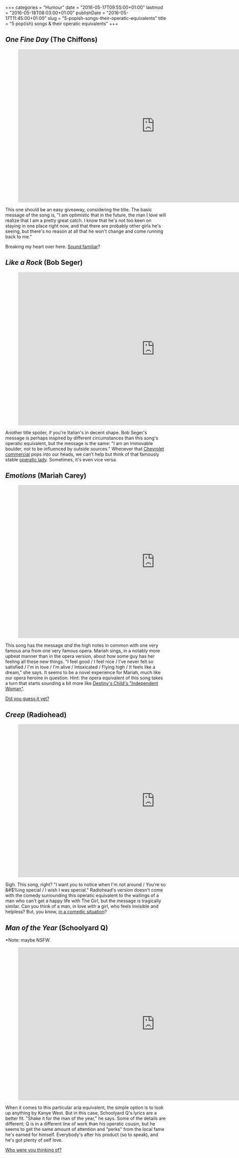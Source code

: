 +++
categories = "Humour"
date = "2016-05-17T09:55:00+01:00"
lastmod = "2016-05-18T08:03:00+01:00"
publishDate = "2016-05-17T11:45:00+01:00"
slug = "5-popish-songs-their-operatic-equivalents"
title = "5 pop(ish) songs &amp; their operatic equivalents"
+++

## *One Fine Day* (The Chiffons)

<figure data-type="video">
<iframe width="854" height="480" src="https://www.youtube.com/embed/KvyOqKhKWQ4" frameborder="0" allowfullscreen></iframe>
</figure>

This one should be an easy giveaway, considering the title. The basic message of the song is, "I am optimistic that in the future, the man I love will realize that I am a pretty great catch. I know that he's not too keen on staying in one place right now, and that there are probably other girls he's seeing, but there's no reason at all that he won't change and come running back to me."

Breaking my heart over here. [Sound familiar](https://youtu.be/Uut6X4E-Kgk?t=11)?

## *Like a Rock* (Bob Seger)

<figure data-type="video">
<iframe width="854" height="480" src="https://www.youtube.com/embed/keIvA2wSPZc" frameborder="0" allowfullscreen></iframe>
</figure>

Another title spoiler, if you're Italian's in decent shape. Bob Seger's message is perhaps inspired by different circumstances than this song's operatic equivalent, but the message is the same: "I am an immovable boulder, not to be influenced by outside sources." Whenever that [Chevrolet commercial](https://www.youtube.com/watch?v=IocCC1-jeTY) pops into our heads, we can't help but think of that famously stable [operatic lady](https://www.youtube.com/watch?v=apuh5SgnK2w). Sometimes, it's even vice versa.

## *Emotions* (Mariah Carey)

<figure data-type="video">
<iframe width="854" height="480" src="https://www.youtube.com/embed/NrJEFrth27Q" frameborder="0" allowfullscreen></iframe>
</figure>

This song has the message *and* the high notes in common with one very famous aria from one very famous opera. Mariah sings, in a notably more upbeat manner than in the opera version, about how some guy has her feeling all these new things. "I feel good / I feel nice / I've never felt so satisfied / I'm in love / I'm alive / Intoxicated / Flying high / It feels like a dream," she says. It seems to be a novel experience for Mariah, much like our opera heroine in question. Hint: the opera equivalent of this song takes a turn that starts sounding a bit more like [Destiny's Child's "Independent Woman"](https://youtu.be/0lPQZni7I18). 

[Did you guess it yet?](https://youtu.be/uBcTQiSxikI?t=98)

## *Creep* (Radiohead)

<figure data-type="video">
<iframe width="854" height="480" src="https://www.youtube.com/embed/XFkzRNyygfk" frameborder="0" allowfullscreen></iframe>
</figure>

Sigh. This song, right? "I want you to notice when I'm not around / You're so &#$%ing special / I wish I was special." Radiohead's version doesn't come with the comedy surrounding this operatic equivalent to the wailings of a man who can't get a happy life with The Girl, but the message is tragically similar. Can you think of a man, in love with a girl, who feels invisible and helpless? But, you know, [in a comedic situation](https://youtu.be/JVKvFqhxeBg?t=16)?

## *Man of the Year* (Schoolyard Q)

\*Note: maybe NSFW.

<figure data-type="video">
<iframe width="854" height="480" src="https://www.youtube.com/embed/rEMsjeq43_U" frameborder="0" allowfullscreen></iframe>
</figure>

When it comes to this particular aria equivalent, the simple option is to look up anything by Kanye West. But in this case, Schoolyard Q's lyrics are a better fit. "Shake it for the man of the year," he says. Some of the details are different; Q is in a different line of work than his operatic cousin, but he seems to get the same amount of attention and "perks" from the local fame he's earned for himself. Everybody's after his product (so to speak), and he's got plenty of self love.

[Who were you thinking of?](https://youtu.be/zwg6SFAsn9s?t=50)
